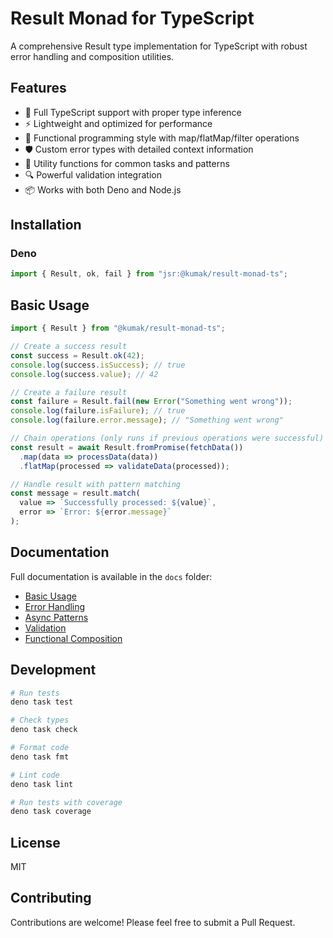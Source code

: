 # Result Monad for TypeScript

A comprehensive Result type implementation for TypeScript with robust error handling and composition utilities.

## Features

- 🚀 Full TypeScript support with proper type inference
- ⚡ Lightweight and optimized for performance
- 🔄 Functional programming style with map/flatMap/filter operations
- 🛡️ Custom error types with detailed context information
- 🧩 Utility functions for common tasks and patterns
- 🔍 Powerful validation integration
- 📦 Works with both Deno and Node.js

## Installation

### Deno

```ts
import { Result, ok, fail } from "jsr:@kumak/result-monad-ts";
```

## Basic Usage

```ts
import { Result } from "@kumak/result-monad-ts";

// Create a success result
const success = Result.ok(42);
console.log(success.isSuccess); // true
console.log(success.value); // 42

// Create a failure result
const failure = Result.fail(new Error("Something went wrong"));
console.log(failure.isFailure); // true
console.log(failure.error.message); // "Something went wrong"

// Chain operations (only runs if previous operations were successful)
const result = await Result.fromPromise(fetchData())
  .map(data => processData(data))
  .flatMap(processed => validateData(processed));

// Handle result with pattern matching
const message = result.match(
  value => `Successfully processed: ${value}`,
  error => `Error: ${error.message}`
);
```

## Documentation

Full documentation is available in the `docs` folder:

- [Basic Usage](./docs/02-basic-usage.md)
- [Error Handling](./docs/03-error-handling.md)
- [Async Patterns](./docs/04-async-patterns.md)
- [Validation](./docs/05-validation.md)
- [Functional Composition](./docs/06-functional-composition.md)

## Development

```bash
# Run tests
deno task test

# Check types
deno task check

# Format code
deno task fmt

# Lint code
deno task lint

# Run tests with coverage
deno task coverage
```

## License

MIT

## Contributing

Contributions are welcome! Please feel free to submit a Pull Request.